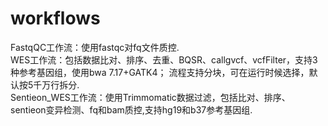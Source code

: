 # workflows
FastqQC工作流：使用fastqc对fq文件质控.  
WES工作流：包括数据比对、排序、去重、BQSR、callgvcf、vcfFilter，支持3种参考基因组，使用bwa 7.17+GATK4；
流程支持分块，可在运行时候选择，默认按5千万行拆分.  	
Sentieon_WES工作流：使用Trimmomatic数据过滤，包括比对、排序、sentieon变异检测、fq和bam质控,支持hg19和b37参考基因组.
